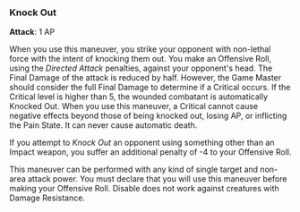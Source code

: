 ### Knock Out
**Attack**: 1 AP

When you use this maneuver, you strike your opponent with non-lethal force with the intent of knocking them out. You make an Offensive Roll, using the _Directed Attack_ penalties, against your opponent's head. The Final Damage of the attack is reduced by half. However, the Game Master should consider the full Final Damage to determine if a Critical occurs. If the Critical level is higher than 5, the wounded combatant is automatically Knocked Out. When you use this maneuver, a Critical cannot cause negative effects beyond those of being knocked out, losing AP, or inflicting the Pain State. It can never cause automatic death. 

If you attempt to _Knock Out_ an opponent using something other than an Impact weapon, you suffer an additional penalty of -4 to your Offensive Roll. 

This maneuver can be performed with any kind of single target and non-area attack power. You must declare that you will use this maneuver before making your Offensive Roll. Disable does not work against creatures with Damage Resistance.